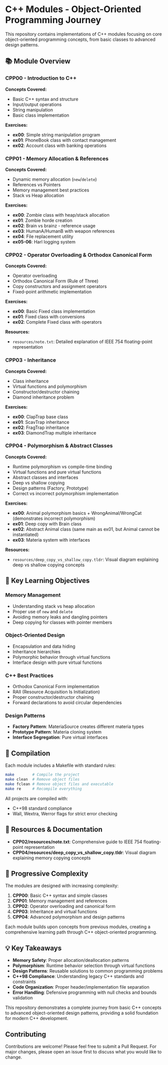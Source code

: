 # C++ Modules - Object-Oriented Programming Journey

This repository contains implementations of C++ modules focusing on core object-oriented programming concepts, from basic classes to advanced design patterns.

## 📚 Module Overview

### CPP00 - Introduction to C++
**Concepts Covered:**
- Basic C++ syntax and structure
- Input/output operations
- String manipulation
- Basic class implementation

**Exercises:**
- **ex00**: Simple string manipulation program
- **ex01**: PhoneBook class with contact management
- **ex02**: Account class with banking operations

### CPP01 - Memory Allocation & References
**Concepts Covered:**
- Dynamic memory allocation (`new`/`delete`)
- References vs Pointers
- Memory management best practices
- Stack vs Heap allocation

**Exercises:**
- **ex00**: Zombie class with heap/stack allocation
- **ex01**: Zombie horde creation
- **ex02**: Brain vs brainz - reference usage
- **ex03**: HumanA/HumanB with weapon references
- **ex04**: File replacement utility
- **ex05-06**: Harl logging system

### CPP02 - Operator Overloading & Orthodox Canonical Form
**Concepts Covered:**
- Operator overloading
- Orthodox Canonical Form (Rule of Three)
- Copy constructors and assignment operators
- Fixed-point arithmetic implementation

**Exercises:**
- **ex00**: Basic Fixed class implementation
- **ex01**: Fixed class with conversions
- **ex02**: Complete Fixed class with operators

**Resources:**
- `resources/note.txt`: Detailed explanation of IEEE 754 floating-point representation

### CPP03 - Inheritance
**Concepts Covered:**
- Class inheritance
- Virtual functions and polymorphism
- Constructor/destructor chaining
- Diamond inheritance problem

**Exercises:**
- **ex00**: ClapTrap base class
- **ex01**: ScavTrap inheritance
- **ex02**: FragTrap inheritance
- **ex03**: DiamondTrap multiple inheritance

### CPP04 - Polymorphism & Abstract Classes
**Concepts Covered:**
- Runtime polymorphism vs compile-time binding
- Virtual functions and pure virtual functions
- Abstract classes and interfaces
- Deep vs shallow copying
- Design patterns (Factory, Prototype)
- Correct vs incorrect polymorphism implementation

**Exercises:**
- **ex00**: Animal polymorphism basics + WrongAnimal/WrongCat (demonstrates incorrect polymorphism)
- **ex01**: Deep copy with Brain class
- **ex02**: Abstract Animal class (same main as ex01, but Animal cannot be instantiated)
- **ex03**: Materia system with interfaces

**Resources:**
- `resources/deep_copy_vs_shallow_copy.tldr`: Visual diagram explaining deep vs shallow copying concepts

## 🎯 Key Learning Objectives

### Memory Management
- Understanding stack vs heap allocation
- Proper use of `new` and `delete`
- Avoiding memory leaks and dangling pointers
- Deep copying for classes with pointer members

### Object-Oriented Design
- Encapsulation and data hiding
- Inheritance hierarchies
- Polymorphic behavior through virtual functions
- Interface design with pure virtual functions

### C++ Best Practices
- Orthodox Canonical Form implementation
- RAII (Resource Acquisition Is Initialization)
- Proper constructor/destructor chaining
- Forward declarations to avoid circular dependencies

### Design Patterns
- **Factory Pattern**: MateriaSource creates different materia types
- **Prototype Pattern**: Materia cloning system
- **Interface Segregation**: Pure virtual interfaces

## 🔧 Compilation

Each module includes a Makefile with standard rules:
```bash
make        # Compile the project
make clean  # Remove object files
make fclean # Remove object files and executable
make re     # Recompile everything
```

All projects are compiled with:
- C++98 standard compliance
- Wall, Wextra, Werror flags for strict error checking

## 📖 Resources & Documentation

- **CPP02/resources/note.txt**: Comprehensive guide to IEEE 754 floating-point representation
- **CPP04/resources/deep_copy_vs_shallow_copy.tldr**: Visual diagram explaining memory copying concepts

## 🚀 Progressive Complexity

The modules are designed with increasing complexity:

1. **CPP00**: Basic C++ syntax and simple classes
2. **CPP01**: Memory management and references
3. **CPP02**: Operator overloading and canonical form
4. **CPP03**: Inheritance and virtual functions
5. **CPP04**: Advanced polymorphism and design patterns

Each module builds upon concepts from previous modules, creating a comprehensive learning path through C++ object-oriented programming.

## 💡 Key Takeaways

- **Memory Safety**: Proper allocation/deallocation patterns
- **Polymorphism**: Runtime behavior selection through virtual functions
- **Design Patterns**: Reusable solutions to common programming problems
- **C++98 Compliance**: Understanding legacy C++ standards and constraints
- **Code Organization**: Proper header/implementation file separation
- **Error Handling**: Defensive programming with null checks and bounds validation

This repository demonstrates a complete journey from basic C++ concepts to advanced object-oriented design patterns, providing a solid foundation for modern C++ development.

## Contributing

Contributions are welcome! Please feel free to submit a Pull Request. For major changes, please open an issue first to discuss what you would like to change.